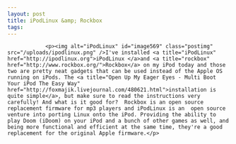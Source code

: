 ```yaml
---
layout: post
title: iPodLinux &amp; Rockbox
tags:
---
```



                <p><img alt="iPodLinux" id="image569" class="postimg" src="/uploads/ipodlinux.png" />I've installed <a title="iPodLinux" href="http://ipodlinux.org">iPodLinux </a>and <a title="rockbox" href="http://www.rockbox.org/">Rockbox</a> on my iPod today and those two are pretty neat gadgets that can be used instead of the Apple OS running on iPods. The <a title="Open Up My Eager Eyes - Multi Boot Your iPod The Easy Way" href="http://foxmajik.livejournal.com/480621.html">installation is quite simple</a>, but make sure to read the instructions very carefully! And what is it good for?  Rockbox is an open source replacement firmware for mp3 players and iPodLinux is an  open source venture into porting Linux onto the iPod. Providing the ability to play Doom (iDoom) on your iPod and a bunch of other games as well, and being more functional and efficient at the same time, they're a good replacement for the original Apple firmware.</p>
